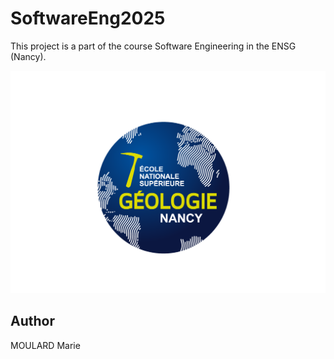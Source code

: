# SoftwareEng2025

This project is a part of the course Software Engineering in the ENSG (Nancy).

![Logo de l'ENSG](./logo_ENSG.png)

## Author
MOULARD Marie
